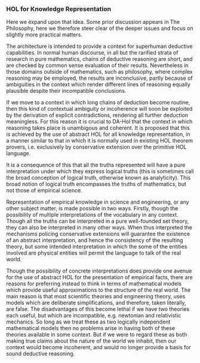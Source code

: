 
### HOL for Knowledge Representation

Here we expand upon that idea. Some prior discussion appears in The Philosophy, here we therefore steer clear of the deeper issues and focus on slightly more practical matters.

The architecture is intended to provide a context for superhuman deductive capabilities. In normal human discourse, in all but the rarified strata of research in pure mathematics, chains of deductive reasoning are short, and are checked by common sense evaluation of their results. Nevertheless in those domains outside of mathematics, such as philosophy, where complex reasoning may be employed, the results are inconclusive, partly because of ambiguities in the context which render different lines of reasoning equally plausible despite their incompatible conclusions.

If we move to a context in which long chains of deduction become routine, then this kind of contextual ambiguity or incoherence will soon be exploited by the derivation of explicit contradictions, rendering all further deduction meaningless. For this reason it is crucial to DA-Hol that the context in which reasoning takes place is unambigous and coherent. It is proposed that this is achieved by the use of abstract HOL for all knowledge representation, in a manner similar to that in which it is normally used in existing HOL theorem provers, i.e. exclusively by conservative extension over the primitive HOL language.

It is a consequence of this that all the truths represented will have a pure interpretation under which they express logical truths (this is sometimes call the broad conception of logical truth, otherwise known as analyticity). This broad notion of logical truth encompasses the truths of mathematics, but not those of empirical science.

Representation of empirical knowledge in science and engineering, or any other subject matter, is made possible in two ways. Firstly, though the possibility of multiple interpretations of the vocabulary in any context. Though all the truths can be interpreted in a pure well-founded set theory, they can also be interpreted in many other ways. When thus interpreted the mechanisms policing conservative extensions will guarantee the existence of an abstract interpretation, and hence the consistency of the resulting theory, but some intended interpretation in which the some of the entities involved are physical entities will permit the language to talk of the real world.

Though the possibility of concrete interpretations does provide one avenue for the use of abstract HOL for the presentation of empirical facts, there are reasons for preferring instead to think in terms of mathematical models which provide useful approximations to the structure of the real world. The main reason is that most scientific theories and engineering theory, uses models which are deliberate simplifications, and therefore, taken literally, are false. The disadvantages of this become lethal if we have two theories each useful, but which are incompatible, e.g. newtonian and relativistic mechanics. So long as we treat these as two logically independent mathematical models then no problems arise in having both of these theories available in some context. But if we were to regard these as both making true claims about the nature of the world we inhabit, then our context would become incoherent, and would no longer provide a basis for sound deductive reasoning.
